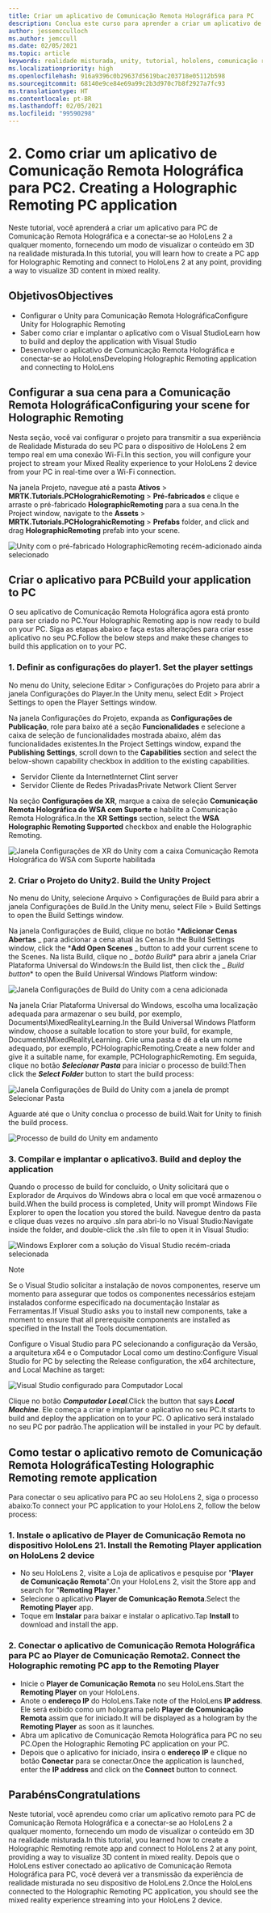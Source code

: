 ```yaml
---
title: Criar um aplicativo de Comunicação Remota Holográfica para PC
description: Conclua este curso para aprender a criar um aplicativo de PC para uma experiência de realidade misturada do seu PC para o HoloLens 2.
author: jessemcculloch
ms.author: jemccull
ms.date: 02/05/2021
ms.topic: article
keywords: realidade misturada, unity, tutorial, hololens, comunicação remota holográfica do PC, Visual Studio
ms.localizationpriority: high
ms.openlocfilehash: 916a9396c0b29637d5619bac203718e05112b598
ms.sourcegitcommit: 68140e9ce84e69a99c2b3d970c7b8f2927a7fc93
ms.translationtype: HT
ms.contentlocale: pt-BR
ms.lasthandoff: 02/05/2021
ms.locfileid: "99590298"
---
```

# <a name="2-creating-a-holographic-remoting-pc-application"></a><span data-ttu-id="096da-104">2. Como criar um aplicativo de Comunicação Remota Holográfica para PC</span><span class="sxs-lookup"><span data-stu-id="096da-104">2. Creating a Holographic Remoting PC application</span></span>

<span data-ttu-id="096da-105">Neste tutorial, você aprenderá a criar um aplicativo para PC de Comunicação Remota Holográfica e a conectar-se ao HoloLens 2 a qualquer momento, fornecendo um modo de visualizar o conteúdo em 3D na realidade misturada.</span><span class="sxs-lookup"><span data-stu-id="096da-105">In this tutorial, you will learn how to create a PC app for Holographic Remoting and connect to HoloLens 2 at any point, providing a way to visualize 3D content in mixed reality.</span></span>

## <a name="objectives"></a><span data-ttu-id="096da-106">Objetivos</span><span class="sxs-lookup"><span data-stu-id="096da-106">Objectives</span></span>

* <span data-ttu-id="096da-107">Configurar o Unity para Comunicação Remota Holográfica</span><span class="sxs-lookup"><span data-stu-id="096da-107">Configure Unity for Holographic Remoting</span></span>
* <span data-ttu-id="096da-108">Saber como criar e implantar o aplicativo com o Visual Studio</span><span class="sxs-lookup"><span data-stu-id="096da-108">Learn how to build and deploy the application with Visual Studio</span></span>
* <span data-ttu-id="096da-109">Desenvolver o aplicativo de Comunicação Remota Holográfica e conectar-se ao HoloLens</span><span class="sxs-lookup"><span data-stu-id="096da-109">Developing Holographic Remoting application and connecting to HoloLens</span></span>

## <a name="configuring-your-scene-for-holographic-remoting"></a><span data-ttu-id="096da-110">Configurar a sua cena para a Comunicação Remota Holográfica</span><span class="sxs-lookup"><span data-stu-id="096da-110">Configuring your scene for Holographic Remoting</span></span>

<span data-ttu-id="096da-111">Nesta seção, você vai configurar o projeto para transmitir a sua experiência de Realidade Misturada do seu PC para o dispositivo de HoloLens 2 em tempo real em uma conexão Wi-Fi.</span><span class="sxs-lookup"><span data-stu-id="096da-111">In this section, you will configure your project to stream your Mixed Reality experience to your HoloLens 2 device from your PC in real-time over a Wi-Fi connection.</span></span>

<span data-ttu-id="096da-112">Na janela Projeto, navegue até a pasta **Ativos** > **MRTK.Tutorials.PCHolograhicRemoting** > **Pré-fabricados** e clique e arraste o pré-fabricado **HolographicRemoting** para a sua cena.</span><span class="sxs-lookup"><span data-stu-id="096da-112">In the Project window, navigate to the **Assets** > **MRTK.Tutorials.PCHolograhicRemoting** > **Prefabs** folder, and click and drag **HolographicRemoting** prefab into your scene.</span></span>

![Unity com o pré-fabricado HolographicRemoting recém-adicionado ainda selecionado](images/mrlearning-pc-holographic-remoting/Tutorial2-Section1-Step1-1.png)

## <a name="build-your-application-to-pc"></a><span data-ttu-id="096da-114">Criar o aplicativo para PC</span><span class="sxs-lookup"><span data-stu-id="096da-114">Build your application to PC</span></span>

<span data-ttu-id="096da-115">O seu aplicativo de Comunicação Remota Holográfica agora está pronto para ser criado no PC.</span><span class="sxs-lookup"><span data-stu-id="096da-115">Your Holographic Remoting app is now ready to build on your PC.</span></span> <span data-ttu-id="096da-116">Siga as etapas abaixo e faça estas alterações para criar esse aplicativo no seu PC.</span><span class="sxs-lookup"><span data-stu-id="096da-116">Follow the below steps and make these changes to build this application on to your PC.</span></span>

### <a name="1-set-the-player-settings"></a><span data-ttu-id="096da-117">1. Definir as configurações do player</span><span class="sxs-lookup"><span data-stu-id="096da-117">1. Set the player settings</span></span>

<span data-ttu-id="096da-118">No menu do Unity, selecione Editar > Configurações do Projeto para abrir a janela Configurações do Player.</span><span class="sxs-lookup"><span data-stu-id="096da-118">In the Unity menu, select Edit > Project Settings to open the Player Settings window.</span></span>

<span data-ttu-id="096da-119">Na janela Configurações do Projeto, expanda as **Configurações de Publicação**, role para baixo até a seção **Funcionalidades** e selecione a caixa de seleção de funcionalidades mostrada abaixo, além das funcionalidades existentes.</span><span class="sxs-lookup"><span data-stu-id="096da-119">In the Project Settings window, expand the **Publishing Settings**, scroll down to the **Capabilities** section and select the below-shown capability checkbox in addition to the existing capabilities.</span></span>

* <span data-ttu-id="096da-120">Servidor Cliente da Internet</span><span class="sxs-lookup"><span data-stu-id="096da-120">Internet Clint server</span></span>
* <span data-ttu-id="096da-121">Servidor Cliente de Redes Privadas</span><span class="sxs-lookup"><span data-stu-id="096da-121">Private Network Client Server</span></span>

<span data-ttu-id="096da-122">Na seção **Configurações de XR**, marque a caixa de seleção **Comunicação Remota Holográfica do WSA com Suporte** e habilite a Comunicação Remota Holográfica.</span><span class="sxs-lookup"><span data-stu-id="096da-122">In the **XR Settings** section, select the **WSA Holographic Remoting Supported** checkbox and enable the Holographic Remoting.</span></span>

![Janela Configurações de XR do Unity com a caixa Comunicação Remota Holográfica do WSA com Suporte habilitada](images/mrlearning-pc-holographic-remoting/Tutorial2-Section2-Step1-1.png)

### <a name="2-build-the-unity-project"></a><span data-ttu-id="096da-124">2. Criar o Projeto do Unity</span><span class="sxs-lookup"><span data-stu-id="096da-124">2. Build the Unity Project</span></span>

<span data-ttu-id="096da-125">No menu do Unity, selecione Arquivo > Configurações de Build para abrir a janela Configurações de Build.</span><span class="sxs-lookup"><span data-stu-id="096da-125">In the Unity menu, select File > Build Settings to open the Build Settings window.</span></span>

<span data-ttu-id="096da-126">Na janela Configurações de Build, clique no botão \***Adicionar Cenas Abertas** _ para adicionar a cena atual às Cenas.</span><span class="sxs-lookup"><span data-stu-id="096da-126">In the Build Settings window, click the \***Add Open Scenes** _ button to add your current scene to the Scenes.</span></span> <span data-ttu-id="096da-127">Na lista Build, clique no _ *_botão Build_*\* para abrir a janela Criar Plataforma Universal do Windows:</span><span class="sxs-lookup"><span data-stu-id="096da-127">In the Build list, then click the _ *_Build button_*\* to open the Build Universal Windows Platform window:</span></span>

![Janela Configurações de Build do Unity com a cena adicionada](images/mrlearning-pc-holographic-remoting/Tutorial2-Section2-Step2-1.png)

<span data-ttu-id="096da-129">Na janela Criar Plataforma Universal do Windows, escolha uma localização adequada para armazenar o seu build, por exemplo, Documents\MixedRealityLearning.</span><span class="sxs-lookup"><span data-stu-id="096da-129">In the Build Universal Windows Platform window, choose a suitable location to store your build, for example, Documents\MixedRealityLearning.</span></span> <span data-ttu-id="096da-130">Crie uma pasta e dê a ela um nome adequado, por exemplo, PCHolographicRemoting.</span><span class="sxs-lookup"><span data-stu-id="096da-130">Create a new folder and give it a suitable name, for example, PCHolographicRemoting.</span></span> <span data-ttu-id="096da-131">Em seguida, clique no botão ***Selecionar Pasta*** para iniciar o processo de build:</span><span class="sxs-lookup"><span data-stu-id="096da-131">Then click the ***Select Folder*** button to start the build process:</span></span>

![Janela Configurações de Build do Unity com a janela de prompt Selecionar Pasta](images/mrlearning-pc-holographic-remoting/Tutorial2-Section2-Step2-2.png)

<span data-ttu-id="096da-133">Aguarde até que o Unity conclua o processo de build.</span><span class="sxs-lookup"><span data-stu-id="096da-133">Wait for Unity to finish the build process.</span></span>

![Processo de build do Unity em andamento](images/mrlearning-pc-holographic-remoting/Tutorial2-Section2-Step2-3.png)

### <a name="3-build-and-deploy-the-application"></a><span data-ttu-id="096da-135">3. Compilar e implantar o aplicativo</span><span class="sxs-lookup"><span data-stu-id="096da-135">3. Build and deploy the application</span></span>

<span data-ttu-id="096da-136">Quando o processo de build for concluído, o Unity solicitará que o Explorador de Arquivos do Windows abra o local em que você armazenou o build.</span><span class="sxs-lookup"><span data-stu-id="096da-136">When the build process is completed, Unity will prompt Windows File Explorer to open the location you stored the build.</span></span> <span data-ttu-id="096da-137">Navegue dentro da pasta e clique duas vezes no arquivo .sln para abri-lo no Visual Studio:</span><span class="sxs-lookup"><span data-stu-id="096da-137">Navigate inside the folder, and double-click the .sln file to open it in Visual Studio:</span></span>

![Windows Explorer com a solução do Visual Studio recém-criada selecionada](images/mrlearning-pc-holographic-remoting/Tutorial2-Section2-Step3-1.png)

> [!NOTE]
> <span data-ttu-id="096da-139">Se o Visual Studio solicitar a instalação de novos componentes, reserve um momento para assegurar que todos os componentes necessários estejam instalados conforme especificado na documentação Instalar as Ferramentas.</span><span class="sxs-lookup"><span data-stu-id="096da-139">If Visual Studio asks you to install new components, take a moment to ensure that all prerequisite components are installed as specified in the Install the Tools documentation.</span></span>

<span data-ttu-id="096da-140">Configure o Visual Studio para PC selecionando a configuração da Versão, a arquitetura x64 e o Computador Local como um destino:</span><span class="sxs-lookup"><span data-stu-id="096da-140">Configure Visual Studio for PC by selecting the Release configuration, the x64 architecture, and Local Machine as target:</span></span>

![Visual Studio configurado para Computador Local](images/mrlearning-pc-holographic-remoting/Tutorial2-Section2-Step3-2.png)

<span data-ttu-id="096da-142">Clique no botão ***Computador Local***.</span><span class="sxs-lookup"><span data-stu-id="096da-142">Click the button that says ***Local Machine***.</span></span> <span data-ttu-id="096da-143">Ele começa a criar e implantar o aplicativo no seu PC.</span><span class="sxs-lookup"><span data-stu-id="096da-143">It starts to build and deploy the application on to your PC.</span></span> <span data-ttu-id="096da-144">O aplicativo será instalado no seu PC por padrão.</span><span class="sxs-lookup"><span data-stu-id="096da-144">The application will be installed in your PC by default.</span></span>

## <a name="testing-holographic-remoting-remote-application"></a><span data-ttu-id="096da-145">Como testar o aplicativo remoto de Comunicação Remota Holográfica</span><span class="sxs-lookup"><span data-stu-id="096da-145">Testing Holographic Remoting remote application</span></span>

<span data-ttu-id="096da-146">Para conectar o seu aplicativo para PC ao seu HoloLens 2, siga o processo abaixo:</span><span class="sxs-lookup"><span data-stu-id="096da-146">To connect your PC application to your HoloLens 2, follow the below process:</span></span>

### <a name="1-install-the-remoting-player-application-on-hololens-2-device"></a><span data-ttu-id="096da-147">1. Instale o aplicativo de Player de Comunicação Remota no dispositivo HoloLens 2</span><span class="sxs-lookup"><span data-stu-id="096da-147">1. Install the Remoting Player application on HoloLens 2 device</span></span>

* <span data-ttu-id="096da-148">No seu HoloLens 2, visite a Loja de aplicativos e pesquise por "**Player de Comunicação Remota**".</span><span class="sxs-lookup"><span data-stu-id="096da-148">On your HoloLens 2, visit the Store app and search for "**Remoting Player**."</span></span>
* <span data-ttu-id="096da-149">Selecione o aplicativo **Player de Comunicação Remota**.</span><span class="sxs-lookup"><span data-stu-id="096da-149">Select the **Remoting Player** app.</span></span>
* <span data-ttu-id="096da-150">Toque em **Instalar** para baixar e instalar o aplicativo.</span><span class="sxs-lookup"><span data-stu-id="096da-150">Tap **Install** to download and install the app.</span></span>

### <a name="2-connect-the-holographic-remoting-pc-app-to-the-remoting-player"></a><span data-ttu-id="096da-151">2. Conectar o aplicativo de Comunicação Remota Holográfica para PC ao Player de Comunicação Remota</span><span class="sxs-lookup"><span data-stu-id="096da-151">2. Connect the Holographic remoting PC app to the Remoting Player</span></span>

* <span data-ttu-id="096da-152">Inicie o **Player de Comunicação Remota** no seu HoloLens.</span><span class="sxs-lookup"><span data-stu-id="096da-152">Start the **Remoting Player** on your HoloLens.</span></span>
* <span data-ttu-id="096da-153">Anote o **endereço IP** do HoloLens.</span><span class="sxs-lookup"><span data-stu-id="096da-153">Take note of the HoloLens **IP address**.</span></span> <span data-ttu-id="096da-154">Ele será exibido como um holograma pelo **Player de Comunicação Remota** assim que for iniciado.</span><span class="sxs-lookup"><span data-stu-id="096da-154">It will be displayed as a hologram by the **Remoting Player** as soon as it launches.</span></span>
* <span data-ttu-id="096da-155">Abra um aplicativo de Comunicação Remota Holográfica para PC no seu PC.</span><span class="sxs-lookup"><span data-stu-id="096da-155">Open the Holographic Remoting PC application on your PC.</span></span>
* <span data-ttu-id="096da-156">Depois que o aplicativo for iniciado, insira o **endereço IP** e clique no botão **Conectar** para se conectar.</span><span class="sxs-lookup"><span data-stu-id="096da-156">Once the application is launched, enter the **IP address** and click on the **Connect**  button to connect.</span></span>

## <a name="congratulations"></a><span data-ttu-id="096da-157">Parabéns</span><span class="sxs-lookup"><span data-stu-id="096da-157">Congratulations</span></span>

<span data-ttu-id="096da-158">Neste tutorial, você aprendeu como criar um aplicativo remoto para PC de Comunicação Remota Holográfica e a conectar-se ao HoloLens 2 a qualquer momento, fornecendo um modo de visualizar o conteúdo em 3D na realidade misturada.</span><span class="sxs-lookup"><span data-stu-id="096da-158">In this tutorial, you learned how to create a Holographic Remoting remote app and connect to HoloLens 2 at any point, providing a way to visualize 3D content in mixed reality.</span></span> <span data-ttu-id="096da-159">Depois que o HoloLens estiver conectado ao aplicativo de Comunicação Remota Holográfica para PC, você deverá ver a transmissão da experiência de realidade misturada no seu dispositivo de HoloLens 2.</span><span class="sxs-lookup"><span data-stu-id="096da-159">Once the HoloLens connected to the Holographic Remoting PC application, you should see the mixed reality experience streaming into your HoloLens 2 device.</span></span>
